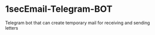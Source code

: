 # 1secEmail-Telegram-BOT
Telegram bot that can create temporary mail for receiving and sending letters
